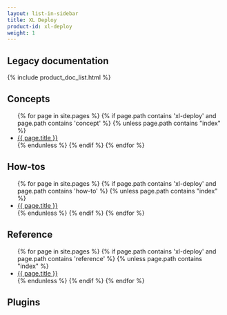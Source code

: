 ```yaml
---
layout: list-in-sidebar
title: XL Deploy
product-id: xl-deploy
weight: 1
---
```


## Legacy documentation

{% include product_doc_list.html %}

## Concepts

<ul>
{% for page in site.pages %}
	{% if page.path contains 'xl-deploy' and page.path contains 'concept' %}
		{% unless page.path contains "index" %}
			<li><a href="{{ page.url }}">{{ page.title }}</a></li>
		{% endunless %}
	{% endif %}
{% endfor %}
</ul>

## How-tos

<ul>
{% for page in site.pages %}
	{% if page.path contains 'xl-deploy' and page.path contains 'how-to' %}
		{% unless page.path contains "index" %}
			<li><a href="{{ page.url }}">{{ page.title }}</a></li>
		{% endunless %}
	{% endif %}
{% endfor %}
</ul>

## Reference

<ul>
{% for page in site.pages %}
	{% if page.path contains 'xl-deploy' and page.path contains 'reference' %}
		{% unless page.path contains "index" %}
			<li><a href="{{ page.url }}">{{ page.title }}</a></li>
		{% endunless %}
	{% endif %}
{% endfor %}
</ul>

## Plugins

